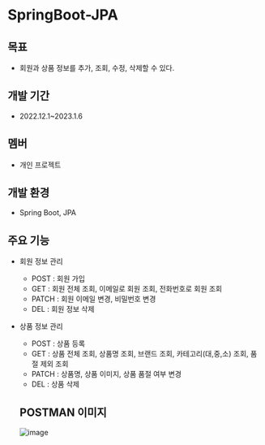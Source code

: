 # SpringBoot-JPA

## 목표
- 회원과 상품 정보를 추가, 조회, 수정, 삭제할 수 있다.

## 개발 기간
- 2022.12.1~2023.1.6

## 멤버
- 개인 프로젝트

## 개발 환경
- Spring Boot, JPA

## 주요 기능
- 회원 정보 관리
  - POST : 회원 가입
  - GET : 회원 전체 조회, 이메일로 회원 조회, 전화번호로 회원 조회
  - PATCH : 회원 이메일 변경, 비밀번호 변경
  - DEL : 회원 정보 삭제
- 상품 정보 관리
  - POST : 상품 등록
  - GET : 상품 전체 조회, 상품명 조회, 브랜드 조회, 카테고리(대,중,소) 조회, 품절 제외 조회
  - PATCH : 상품명, 상품 이미지, 상품 품절 여부 변경
  - DEL : 상품 삭제
  
  ## POSTMAN 이미지
  ![image](https://user-images.githubusercontent.com/114986489/228476088-b50dcb5e-c9dd-4db2-8b1f-1d81d641e8ac.png)

